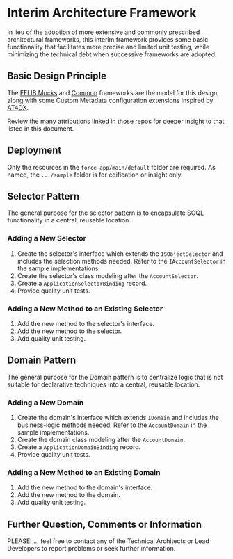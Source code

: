 # Interim Architecture Framework

In lieu of the adoption of more extensive and commonly prescribed architectural frameworks, this interim framework provides some basic functionality that facilitates more precise and limited unit testing, while minimizing the technical debt when successive frameworks are adopted.


## Basic Design Principle

The [FFLIB Mocks](https://github.com/apex-enterprise-patterns/fflib-apex-mocks) and [Common](https://github.com/apex-enterprise-patterns/fflib-apex-common) frameworks are the model for this design, along with some Custom Metadata configuration extensions inspired by [AT4DX](https://github.com/ImJohnMDaniel/at4dx).

Review the many attributions linked in those repos for deeper insight to that listed in this document.


## Deployment

Only the resources in the `force-app/main/default` folder are required.  As named, the `.../sample` folder is for edification or insight only.


## Selector Pattern

The general purpose for the selector pattern is to encapsulate SOQL functionality in a central, reusable location.

### Adding a New Selector

1. Create the selector's interface which extends the `ISObjectSelector` and includes the selection methods needed.  Refer to the `IAccountSelector` in the sample implementations.
2. Create the selector's class modeling after the `AccountSelector`.
3. Create a `ApplicationSelectorBinding` record.
4. Provide quality unit tests.


### Adding a New Method to an Existing Selector

1. Add the new method to the selector's interface.
2. Add the new method to the selector.
3. Add quality unit testing.


## Domain Pattern

The general purpose for the Domain pattern is to centralize logic that is not suitable for declarative techniques into a central, reusable location.

### Adding a New Domain

1. Create the domain's interface which extends `IDomain` and includes the business-logic methods needed.  Refer to the `AccountDomain` in the sample implementations.
2. Create the domain class modeling after the `AccountDomain`.
3. Create a `ApplicationDomainBinding` record.
4. Provide quality unit tests.

### Adding a New Method to an Existing Domain

1. Add the new method to the domain's interface.
2. Add the new method to the domain.
3. Add quality unit testing.


## Further Question, Comments or Information

PLEASE! ... feel free to contact any of the Technical Architects or Lead Developers to report problems or seek further information.